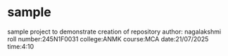# sample
sample project to demonstrate creation of repository
author: nagalakshmi
roll number:245N1F0031
college:ANMK
course:MCA
date:21/07/2025
time:4:10
